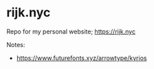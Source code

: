 # rijk.nyc

Repo for my personal website; https://rijk.nyc

Notes:
- https://www.futurefonts.xyz/arrowtype/kyrios